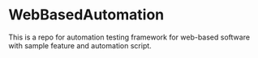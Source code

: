 # WebBasedAutomation
This is a repo for automation testing framework for web-based software with sample feature and automation script.
